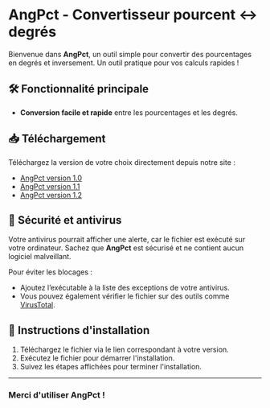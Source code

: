 # AngPct - Convertisseur pourcent ↔ degrés

Bienvenue dans **AngPct**, un outil simple pour convertir des pourcentages en degrés et inversement. Un outil pratique pour vos calculs rapides !

## 🛠 Fonctionnalité principale
- **Conversion facile et rapide** entre les pourcentages et les degrés.

## 📥 Téléchargement
Téléchargez la version de votre choix directement depuis notre site :
- [AngPct version 1.0](https://BobGitHub.github.io/NewSite/AngPct%20vers%201.0.exe)
- [AngPct version 1.1](https://BobGitHub.github.io/NewSite/AngPct%20vers%201.1.exe)
- [AngPct version 1.2](https://BobGitHub.github.io/NewSite/AngPct%20vers%201.2.exe)

## 🚨 Sécurité et antivirus
Votre antivirus pourrait afficher une alerte, car le fichier est exécuté sur votre ordinateur. Sachez que **AngPct** est sécurisé et ne contient aucun logiciel malveillant.

Pour éviter les blocages :
- Ajoutez l’exécutable à la liste des exceptions de votre antivirus.
- Vous pouvez également vérifier le fichier sur des outils comme [VirusTotal](https://www.virustotal.com).

## 📖 Instructions d'installation
1. Téléchargez le fichier via le lien correspondant à votre version.
2. Exécutez le fichier pour démarrer l'installation.
3. Suivez les étapes affichées pour terminer l'installation.

---

### Merci d'utiliser AngPct !
